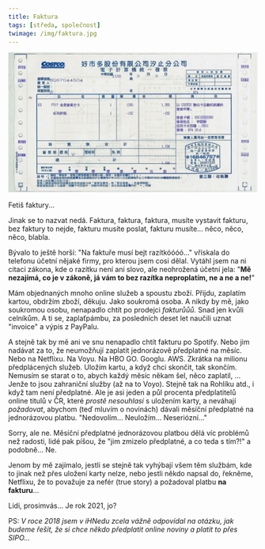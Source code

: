 ```yaml
---
title: Faktura
tags: [středa, společnost]
twimage: /img/faktura.jpg
---
```


![cover](/img/faktura.jpg)

Fetiš faktury...

Jinak se to nazvat nedá. Faktura, faktura, faktura, musíte vystavit fakturu, bez faktury to nejde, fakturu musíte poslat, fakturu musíte... něco, něco, něco, blabla.

Bývalo to ještě horší: "Na faktuře musí bejt razítkóóóó..." vřískala do telefonu účetní nějaké firmy, pro kterou jsem cosi dělal. Vytáhl jsem na ni citaci zákona, kde o razítku není ani slovo, ale neohrožená účetní jela: "**Mě nezajímá, co je v zákoně, já vám to bez razítka neproplatím, ne a ne a ne!**"

Mám objednaných mnoho online služeb a spoustu zboží. Přijdu, zaplatím kartou, obdržím zboží, děkuju. Jako soukromá osoba. A nikdy by mě, jako soukromou osobu, nenapadlo chtít po prodejci _fakturůůů_. Snad jen kvůli celníkům. A ti se, zaplaťpámbu, za posledních deset let naučili uznat "invoice" a výpis z PayPalu.

A stejně tak by mě ani ve snu nenapadlo chtít fakturu po Spotify. Nebo jim nadávat za to, že neumožňují zaplatit jednorázově předplatné na měsíc. Nebo na Netflixu. Na Voyu. Na HBO GO. Googlu. AWS. Zkrátka na milionu předplácených služeb. Uložím kartu, a když chci skončit, tak skončím. Nemusím se starat o to, abych každý měsíc někam šel, něco zaplatil, ... Jenže to jsou zahraniční služby (až na to Voyo). Stejně tak na Rohlíku atd., i když tam není předplatné. Ale je asi jeden a půl procenta předplatitelů online titulů v ČR, které _prostě nesouhlasí_ s uložením karty, a neváhají _požadovat_, abychom (teď mluvím o novinách) dávali měsíční předplatné na jednorázovou platbu. "Nedovolím... Neuložím... Neseriózní..."

Sorry, ale ne. Měsíční předplatné jednorázovou platbou dělá víc problémů než radosti, lidé pak píšou, že "jim zmizelo předplatné, a co teda s tím?!" a podobně... Ne.

Jenom by mě zajímalo, jestli se stejně tak vyhýbají všem těm službám, kde to jinak než přes uložení karty nelze, nebo jestli někdo napsal do, řekněme, Netflixu, že to považuje za nefér (true story) a požadoval platbu **na fakturu**...

Lidi, prosimvás... Je rok 2021, jo? 

PS: _V roce 2018 jsem v iHNedu zcela vážně odpovídal na otázku, jak budeme řešit, že si chce někdo předplatit online noviny a platit to přes SIPO..._